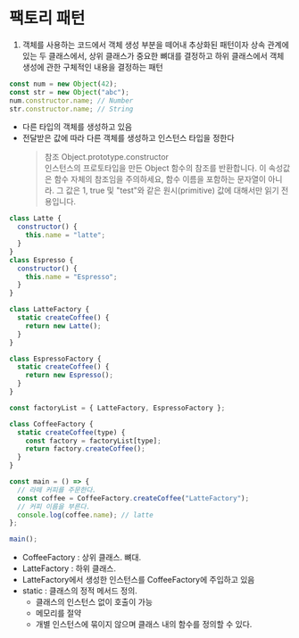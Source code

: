 # 팩토리 패턴

1. 객체를 사용하는 코드에서 객체 생성 부분을 떼어내 추상화된 패턴이자 상속 관계에 있는 두 클래스에서,
   상위 클래스가 중요한 뼈대를 결정하고 하위 클래스에서 객체 생성에 관한 구체적인 내용을 결정하는 패턴

```js
const num = new Object(42);
const str = new Object("abc");
num.constructor.name; // Number
str.constructor.name; // String
```

- 다른 타입의 객체를 생성하고 있음
- 전달받은 값에 따라 다른 객체를 생성하고 인스턴스 타입을 정한다
  > 참조 Object.prototype.constructor  
  > 인스턴스의 프로토타입을 만든 Object 함수의 참조를 반환합니다. 이 속성값은 함수 자체의 참조임을 주의하세요, 함수 이름을 포함하는 문자열이 아니라. 그 값은 1, true 및 "test"와 같은 원시(primitive) 값에 대해서만 읽기 전용입니다.

```js
class Latte {
  constructor() {
    this.name = "latte";
  }
}
class Espresso {
  constructor() {
    this.name = "Espresso";
  }
}

class LatteFactory {
  static createCoffee() {
    return new Latte();
  }
}

class EspressoFactory {
  static createCoffee() {
    return new Espresso();
  }
}

const factoryList = { LatteFactory, EspressoFactory };

class CoffeeFactory {
  static createCoffee(type) {
    const factory = factoryList[type];
    return factory.createCoffee();
  }
}

const main = () => {
  // 라떼 커피를 주문한다.
  const coffee = CoffeeFactory.createCoffee("LatteFactory");
  // 커피 이름을 부른다.
  console.log(coffee.name); // latte
};

main();
```

- CoffeeFactory : 상위 클래스. 뼈대.
- LatteFactory : 하위 클래스.
- LatteFactory에서 생성한 인스턴스를 CoffeeFactory에 주입하고 있음
- static : 클래스의 정적 메서드 정의.
  - 클래스의 인스턴스 없이 호출이 가능
  - 메모리를 절약
  - 개별 인스턴스에 묶이지 않으며 클래스 내의 함수를 정의할 수 있다.
